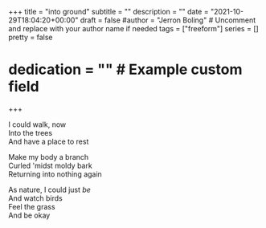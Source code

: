 +++
title = "into ground"
subtitle = ""
description = ""
date = "2021-10-29T18:04:20+00:00"
draft = false
#author = "Jerron Boling" # Uncomment and replace with your author name if needed
tags = ["freeform"]
series = []
pretty = false
# dedication = "" # Example custom field
+++

I could walk, now  
Into the trees  
And have a place to rest

Make my body a branch  
Curled 'midst moldy bark  
Returning into nothing again

As nature, I could just *be*  
And watch birds  
Feel the grass   
And be okay  



